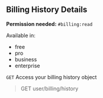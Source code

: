 ## Billing History Details

**Permission needed:** `#billing:read`

Available in:

* free
* pro
* business
* enterprise

`GET` Access your billing history object

> GET user/billing/history
